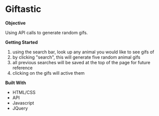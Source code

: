# Giftastic
**Objective**

Using API calls to generate random gifs.

**Getting Started**
1) using the search bar, look up any animal you would like to see gifs of 
2) by clicking "search", this will generate five random animal gifs 
3) all previous searches will be saved at the top of the page for future reference 
4) clicking on the gifs will active them 

**Built With**
- HTML/CSS
- API
- Javascript 
- JQuery 
